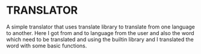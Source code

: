 # TRANSLATOR
A simple translator that uses translate library to translate from one language to another.
 Here I got from and to language from the user and also the word which need to be translated and using the builtin library and I translated the word with some basic functions.
